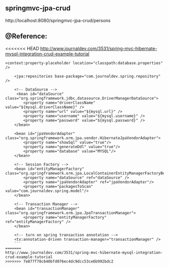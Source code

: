 springmvc-jpa-crud
--------------------

http://localhost:8080/springmvc-jpa-crud/persons

@Reference:
-------------
<<<<<<< HEAD
http://www.journaldev.com/3531/spring-mvc-hibernate-mysql-integration-crud-example-tutorial



```
<context:property-placeholder location="classpath:database.properties" />

	<jpa:repositories base-package="com.journaldev.spring.repository" />
	
	<!-- DataSource -->
	 <bean id="dataSource" class="org.springframework.jdbc.datasource.DriverManagerDataSource">
		<property name="driverClassName" value="${mysql.driverClassName}" />
		<property name="url" value="${mysql.url}" />
		<property name="username" value="${mysql.username}" />
		<property name="password" value="${mysql.password}" />
	</bean>
	
	<bean id="jpaVendorAdapter" class="org.springframework.orm.jpa.vendor.HibernateJpaVendorAdapter">
        <property name="showSql" value="true"/>
        <property name="generateDdl" value="true"/>
        <property name="database" value="MYSQL"/>
    </bean>
    
    <!-- Session Factory -->
	<bean id="entityManagerFactory" class="org.springframework.orm.jpa.LocalContainerEntityManagerFactoryBean">
		<property name="dataSource" ref="dataSource" />
		<property name="jpaVendorAdapter" ref="jpaVendorAdapter"/>
		<property name="packagesToScan" value="com.journaldev.spring.model"/>
	</bean>
    
    <!-- Transaction Manager -->
	<bean id="transactionManager"  class="org.springframework.orm.jpa.JpaTransactionManager">
		<property name="entityManagerFactory" ref="entityManagerFactory" />
	</bean>
	
	<!-- turn on spring transaction annotation -->
	<tx:annotation-driven transaction-manager="transactionManager" />
	```
=======
http://www.journaldev.com/3531/spring-mvc-hibernate-mysql-integration-crud-example-tutorial
>>>>>>> 7e877f78c640bfd076ec4dc9dcc53ce6b992bdc2
